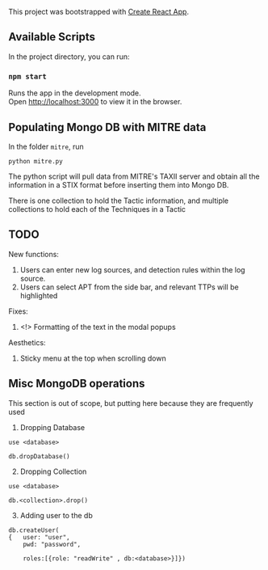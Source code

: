 This project was bootstrapped with [Create React App](https://github.com/facebook/create-react-app).

## Available Scripts

In the project directory, you can run:

### `npm start`

Runs the app in the development mode.<br>
Open [http://localhost:3000](http://localhost:3000) to view it in the browser.

## Populating Mongo DB with MITRE data

In the folder `mitre`, run 

`python mitre.py`

The python script will pull data from MITRE's TAXII server and obtain all the information in a STIX format before inserting them into Mongo DB.

There is one collection to hold the Tactic information, and multiple collections to hold each of the Techniques in a Tactic

## TODO

New functions:
1. Users can enter new log sources, and detection rules within the log source.
2. Users can select APT from the side bar, and relevant TTPs will be highlighted

Fixes:
1. <!> Formatting of the text in the modal popups

Aesthetics:
1. Sticky menu at the top when scrolling down

## Misc MongoDB operations

This section is out of scope, but putting here because they are frequently used

1. Dropping Database

`use <database>`

`db.dropDatabase()`

2. Dropping Collection

`use <database>`

`db.<collection>.drop()`

3. Adding user to the db

```
db.createUser(
{	user: "user",
	pwd: "password",

	roles:[{role: "readWrite" , db:<database>}]})
```
